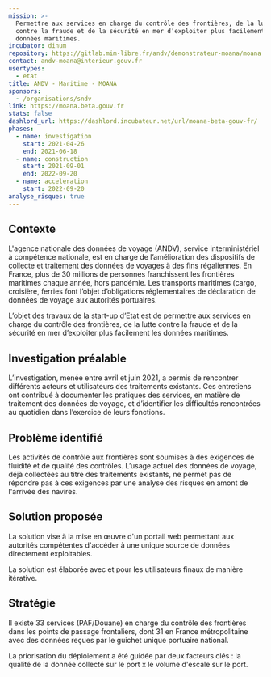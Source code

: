 ```yaml
---
mission: >-
  Permettre aux services en charge du contrôle des frontières, de la lutte
  contre la fraude et de la sécurité en mer d’exploiter plus facilement les
  données maritimes.
incubator: dinum
repository: https://gitlab.mim-libre.fr/andv/demonstrateur-moana/moana
contact: andv-moana@interieur.gouv.fr
usertypes:
  - etat
title: ANDV - Maritime - MOANA
sponsors:
  - /organisations/sndv
link: https://moana.beta.gouv.fr
stats: false
dashlord_url: https://dashlord.incubateur.net/url/moana-beta-gouv-fr/
phases:
  - name: investigation
    start: 2021-04-26
    end: 2021-06-18
  - name: construction
    start: 2021-09-01
    end: 2022-09-20
  - name: acceleration
    start: 2022-09-20
analyse_risques: true
---
```

## Contexte

L'agence nationale des données de voyage (ANDV), service interministériel à compétence nationale, est en charge de l’amélioration des dispositifs de collecte et traitement des données de voyages à des fins régaliennes. En France, plus de 30 millions de personnes franchissent les frontières maritimes chaque année, hors pandémie. Les transports maritimes (cargo, croisière, ferries font l’objet d’obligations réglementaires de déclaration de données de voyage aux autorités portuaires.

L’objet des travaux de la start-up d’Etat est de permettre aux services en charge du contrôle des frontières, de la lutte contre la fraude et de la sécurité en mer d’exploiter plus facilement les données maritimes.

## Investigation préalable

L’investigation, menée entre avril et juin 2021, a permis de rencontrer différents acteurs et utilisateurs des traitements existants. Ces entretiens ont contribué à documenter les pratiques des services, en matière de traitement des données de voyage, et d’identifier les difficultés rencontrées au quotidien dans l’exercice de leurs fonctions.

## Problème identifié

Les activités de contrôle aux frontières sont soumises à des exigences de fluidité et de qualité des contrôles. L’usage actuel des données de voyage, déjà collectées au titre des traitements existants, ne permet pas de répondre pas à ces exigences par une analyse des risques en amont de l'arrivée des navires.

## Solution proposée

La solution vise à la mise en œuvre d'un portail web permettant aux autorités compétentes d'accéder à une unique source de données directement exploitables.

La solution est élaborée avec et pour les utilisateurs finaux de manière itérative.

## Stratégie

Il existe 33 services (PAF/Douane) en charge du contrôle des frontières dans les points de passage frontaliers, dont 31 en France métropolitaine avec des données reçues par le guichet unique portuaire national.

La priorisation du déploiement a été guidée par deux facteurs clés : la qualité de la donnée collecté sur le port x le volume d'escale sur le port.

